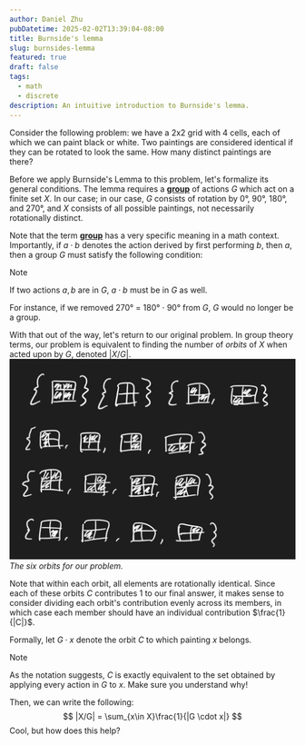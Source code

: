 ```yaml
---
author: Daniel Zhu
pubDatetime: 2025-02-02T13:39:04-08:00
title: Burnside's lemma
slug: burnsides-lemma
featured: true
draft: false
tags:
  - math
  - discrete
description: An intuitive introduction to Burnside's lemma.
---
```

Consider the following problem: we have a 2x2 grid with 4 cells, each of which we can paint black or white. Two paintings are considered identical if they can be rotated to look the same. How many distinct paintings are there?

Before we apply Burnside's Lemma to this problem, let's formalize its general conditions. The lemma requires a [**group**](https://en.wikipedia.org/wiki/Group_(mathematics)) of actions $G$ which act on a finite set $X$. In our case; in our case, $G$ consists of rotation by 0°, 90°, 180°, and 270°, and $X$ consists of all possible paintings, not necessarily rotationally distinct.

Note that the term [**group**](https://en.wikipedia.org/wiki/Group_(mathematics)) has a very specific meaning in a math context. Importantly, if $a \cdot b$ denotes the action derived by first performing $b$, then $a$, then a group $G$ must satisfy the following condition:
>[!Note] 
> If two actions $a, b$ are in $G$, $a \cdot b$ must be in $G$ as well. 

 For instance, if we removed 270° = 180° $\cdot$ 90° from $G$, $G$ would no longer be a group.

With that out of the way, let's return to our original problem. In group theory terms, our problem is equivalent to finding the number of *orbits* of $X$ when acted upon by $G$, denoted $|X / G|$. 
![](../../assets/images/Pasted%20image%2020250202135054.png)
*The six orbits for our problem.*

Note that within each orbit, all elements are rotationally identical.
Since each of these orbits $C$ contributes 1 to our final answer, it makes sense to consider dividing each orbit's contribution evenly across its members, in which case each member should have an individual contribution $\frac{1}{|C|}$. 

Formally, let $G \cdot x$ denote the orbit $C$ to which painting $x$ belongs. 

> [!Note]
> As the notation suggests, $C$ is exactly equivalent to the set obtained by applying every action in $G$ to $x$. Make sure you understand why!

Then, we can write the following:
$$
|X/G| = \sum_{x\in X}\frac{1}{|G \cdot x|}
$$
Cool, but how does this help?

